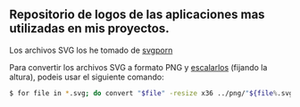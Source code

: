 ## Repositorio de logos de las aplicaciones mas utilizadas en mis proyectos.

Los archivos SVG los he tomado de [svgporn][svgporn-link]

Para convertir los archivos SVG a formato PNG y [escalarlos][howtogeek-link] (fijando la altura), podeis usar el siguiente comando:

```bash
$ for file in *.svg; do convert "$file" -resize x36 ../png/"${file%.svg}.png"; done
```

[svgporn-link]: https://svgporn.com

[howtogeek-link]: https://www.howtogeek.com/109369/how-to-quickly-resize-convert-modify-images-from-the-linux-terminal/